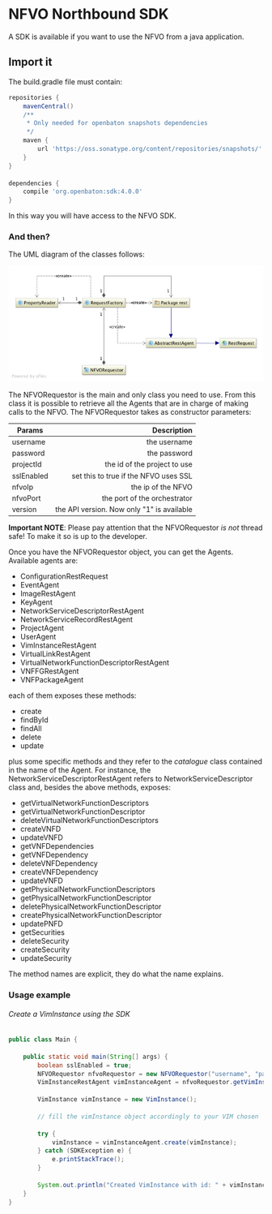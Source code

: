 # NFVO Northbound SDK

A SDK is available if you want to use the NFVO from a java application.

## Import it

The build.gradle file must contain:

```gradle
repositories {
    mavenCentral()
    /**
     * Only needed for openbaton snapshots dependencies
     */
    maven {
        url 'https://oss.sonatype.org/content/repositories/snapshots/'
    }
}

dependencies {
    compile 'org.openbaton:sdk:4.0.0'
}
```

In this way you will have access to the NFVO SDK.

### And then?

The UML diagram of the classes follows:

![SDK UML][sdk-uml]

The NFVORequestor is the main and only class you need to use. From this class it is possible to retrieve all the Agents that are in charge of making calls to the NFVO. The NFVORequestor takes as constructor parameters:

| Params          	| Description       |
| -------------   	| -------------:|
| username  		| the username  |
| password 		| the password  |
| projectId		| the id of the project to use |
| sslEnabled		| set this to true if the NFVO uses SSL |
| nfvoIp 		| the ip of the NFVO      |
| nfvoPort 		| the port of the orchestrator      |
| version 		| the API version. Now only "1" is available      |

**Important NOTE**: Please pay attention that the NFVORequestor _is not_ thread safe! To make it so is up to the developer. 

Once you have the NFVORequestor object, you can get the Agents. Available agents are:

* ConfigurationRestRequest
* EventAgent
* ImageRestAgent
* KeyAgent
* NetworkServiceDescriptorRestAgent
* NetworkServiceRecordRestAgent
* ProjectAgent
* UserAgent
* VimInstanceRestAgent
* VirtualLinkRestAgent
* VirtualNetworkFunctionDescriptorRestAgent
* VNFFGRestAgent
* VNFPackageAgent

each of them exposes these methods:

* create
* findById
* findAll
* delete
* update

plus some specific methods and they refer to the _catalogue_ class contained in the name of the Agent. For instance, the NetworkServiceDescriptorRestAgent refers to NetworkServiceDescriptor class and, besides the above methods, exposes:

* getVirtualNetworkFunctionDescriptors
* getVirtualNetworkFunctionDescriptor
* deleteVirtualNetworkFunctionDescriptors
* createVNFD
* updateVNFD
* getVNFDependencies
* getVNFDependency
* deleteVNFDependency
* createVNFDependency
* updateVNFD
* getPhysicalNetworkFunctionDescriptors
* getPhysicalNetworkFunctionDescriptor
* deletePhysicalNetworkFunctionDescriptor
* createPhysicalNetworkFunctionDescriptor
* updatePNFD
* getSecurities
* deleteSecurity
* createSecurity
* updateSecurity

The method names are explicit, they do what the name explains.

### Usage example

###### Create a VimInstance using the SDK

```java
public class Main {
	
	public static void main(String[] args) {
        boolean sslEnabled = true;
        NFVORequestor nfvoRequestor = new NFVORequestor("username", "password", "projectId", sslEnabled, "nfvo_ip", "nfvo_port", "1");
        VimInstanceRestAgent vimInstanceAgent = nfvoRequestor.getVimInstanceAgent();

        VimInstance vimInstance = new VimInstance();

        // fill the vimInstance object accordingly to your VIM chosen

        try {
            vimInstance = vimInstanceAgent.create(vimInstance);
        } catch (SDKException e) {
            e.printStackTrace();
        }

        System.out.println("Created VimInstance with id: " + vimInstance.getId());
    }
}
```

<!---
References
-->

[sdk-uml]:images/nfvo-sdk-uml.png
